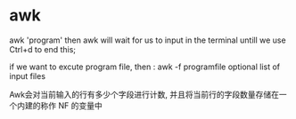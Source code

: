 # awk
awk 'program'
then awk will wait for us to input in the terminal untill we use Ctrl+d to end this;

if we want to excute program file, then : awk -f programfile     optional list of input files

Awk会对当前输入的行有多少个字段进行计数, 并且将当前行的字段数量存储在一个内建的称作 NF 的变量中
